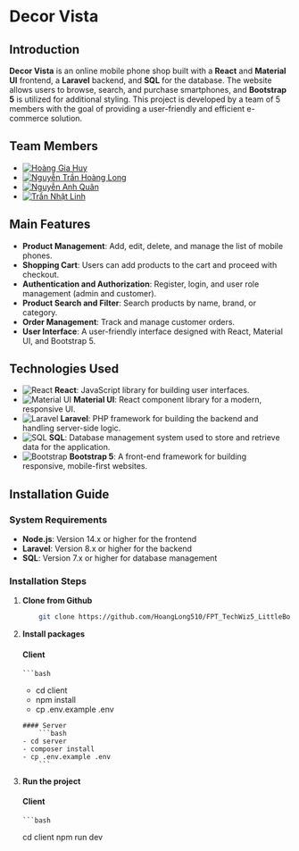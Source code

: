 # **Decor Vista**

## **Introduction**

**Decor Vista** is an online mobile phone shop built with a **React** and **Material UI** frontend, a **Laravel** backend, and **SQL** for the database. The website allows users to browse, search, and purchase smartphones, and **Bootstrap 5** is utilized for additional styling. This project is developed by a team of 5 members with the goal of providing a user-friendly and efficient e-commerce solution.

## **Team Members**

- [![Hoàng Gia Huy](https://img.shields.io/badge/GitHub-Hoàng%20Gia%20Huy-181717?style=flat&logo=github)](https://github.com/huyhoanglc)
- [![Nguyễn Trần Hoàng Long](https://img.shields.io/badge/GitHub-Nguyễn%20Trần%20Hoàng%20Long-181717?style=flat&logo=github)](https://github.com/HoangLong510)
- [![Nguyễn Anh Quân](https://img.shields.io/badge/GitHub-Nguyễn%20Anh%20Quân-181717?style=flat&logo=github)](https://github.com/aq0811)
- [![Trần Nhật Linh](https://img.shields.io/badge/GitHub-Trần%20Nhật%20Linh-181717?style=flat&logo=github)](https://github.com/trannhatlinh)

## **Main Features**

- **Product Management**: Add, edit, delete, and manage the list of mobile phones.
- **Shopping Cart**: Users can add products to the cart and proceed with checkout.
- **Authentication and Authorization**: Register, login, and user role management (admin and customer).
- **Product Search and Filter**: Search products by name, brand, or category.
- **Order Management**: Track and manage customer orders.
- **User Interface**: A user-friendly interface designed with React, Material UI, and Bootstrap 5.

## **Technologies Used**

- ![React](https://img.shields.io/badge/React-61DAFB?style=for-the-badge&logo=react&logoColor=white) **React**: JavaScript library for building user interfaces.
- ![Material UI](https://img.shields.io/badge/Material--UI-0081CB?style=for-the-badge&logo=material-ui&logoColor=white) **Material UI**: React component library for a modern, responsive UI.
- ![Laravel](https://img.shields.io/badge/Laravel-FF2D20?style=for-the-badge&logo=laravel&logoColor=white) **Laravel**: PHP framework for building the backend and handling server-side logic.
- ![SQL](https://img.shields.io/badge/SQL-4479A1?style=for-the-badge&logo=sql&logoColor=white) **SQL**: Database management system used to store and retrieve data for the application.
- ![Bootstrap](https://img.shields.io/badge/Bootstrap-563D7C?style=for-the-badge&logo=bootstrap&logoColor=white) **Bootstrap 5**: A front-end framework for building responsive, mobile-first websites.

## **Installation Guide**

### **System Requirements**

- **Node.js**: Version 14.x or higher for the frontend
- **Laravel**: Version 8.x or higher for the backend
- **SQL**: Version 7.x or higher for database management

### **Installation Steps**

1.  **Clone from Github**

    ```bash
        git clone https://github.com/HoangLong510/FPT_TechWiz5_LittleBoys
    ```

2.  **Install packages**
    #### Client
        ```bash
    - cd client
    - npm install
    - cp .env.example .env
    ````
    #### Server
        ```bash
    - cd server
    - composer install
    - cp .env.example .env
        ```

    ````
3.  **Run the project**
    #### Client
        ```bash
    cd client
    npm run dev
    ```

